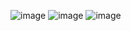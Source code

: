 ![image](https://github.com/user-attachments/assets/d9e5a6d8-9147-4fde-b38f-00900f6d3f70)
![image](https://github.com/user-attachments/assets/fb71ada1-4b87-45d9-984a-c51cb17e5c9b)
![image](https://github.com/user-attachments/assets/a5c0b7ad-5cae-4b50-a482-20ff2ac868da)
